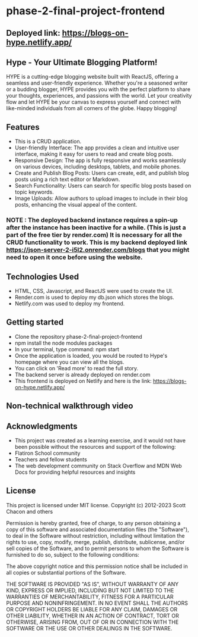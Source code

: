 # phase-2-final-project-frontend

## Deployed link: https://blogs-on-hype.netlify.app/

## Hype -  Your Ultimate Blogging Platform!
HYPE is a cutting-edge blogging website built with ReactJS, offering a seamless and user-friendly experience. Whether you're a seasoned writer or a budding blogger, HYPE provides you with the perfect platform to share your thoughts, experiences, and passions with the world. Let your creativity flow and let HYPE be your canvas to express yourself and connect with like-minded individuals from all corners of the globe. Happy blogging!

## Features
- This is a CRUD application.
- User-friendly Interface: The app provides a clean and intuitive user interface, making it easy for users to read and create blog posts.
- Responsive Design: The app is fully responsive and works seamlessly on various devices, including desktops, tablets, and mobile phones.
- Create and Publish Blog Posts: Users can create, edit, and publish blog posts using a rich text editor or Markdown.
- Search Functionality: Users can search for specific blog posts based on topic keywords.
- Image Uploads: Allow authors to upload images to include in their blog posts, enhancing the visual appeal of the content.
### NOTE : The deployed backend instance requires a spin-up after the instance has been inactive for a while. (This is just a part of the free tier by render.com) It is necessary for all the CRUD functionality to work. This is my backend deployed link https://json-server-2-i5l2.onrender.com/blogs that you might need to open it once before using the website.

## Technologies Used
- HTML, CSS, Javascript, and ReactJS were used to create the UI.
- Render.com is used to deploy my db.json which stores the blogs.
- Netlify.com was used to deploy my frontend.

## Getting started
- Clone the repository phase-2-final-project-frontend
- npm install the node modules packages
- In your terminal, type command: npm start
- Once the application is loaded, you would be routed to Hype's homepage where you can view all the blogs.
- You can click on 'Read more' to read the full story.
- The backend server is already deployed on render.com
- This frontend is deployed on Netlify and here is the link: https://blogs-on-hype.netlify.app/

## Non-technical walkthrough video

## Acknowledgments
- This project was created as a learning exercise, and it would not have been possible without the resources and support of the following:
- Flatiron School community 
- Teachers and fellow students 
- The web development community on Stack Overflow and MDN Web Docs for providing helpful resources and insights

## License
This project is licensed under MIT license. Copyright (c) 2012-2023 Scott Chacon and others

Permission is hereby granted, free of charge, to any person obtaining a copy of this software and associated documentation files (the "Software"), to deal in the Software without restriction, including without limitation the rights to use, copy, modify, merge, publish, distribute, sublicense, and/or sell copies of the Software, and to permit persons to whom the Software is furnished to do so, subject to the following conditions:

The above copyright notice and this permission notice shall be included in all copies or substantial portions of the Software.

THE SOFTWARE IS PROVIDED "AS IS", WITHOUT WARRANTY OF ANY KIND, EXPRESS OR IMPLIED, INCLUDING BUT NOT LIMITED TO THE WARRANTIES OF MERCHANTABILITY, FITNESS FOR A PARTICULAR PURPOSE AND NONINFRINGEMENT. IN NO EVENT SHALL THE AUTHORS OR COPYRIGHT HOLDERS BE LIABLE FOR ANY CLAIM, DAMAGES OR OTHER LIABILITY, WHETHER IN AN ACTION OF CONTRACT, TORT OR OTHERWISE, ARISING FROM, OUT OF OR IN CONNECTION WITH THE SOFTWARE OR THE USE OR OTHER DEALINGS IN THE SOFTWARE.
